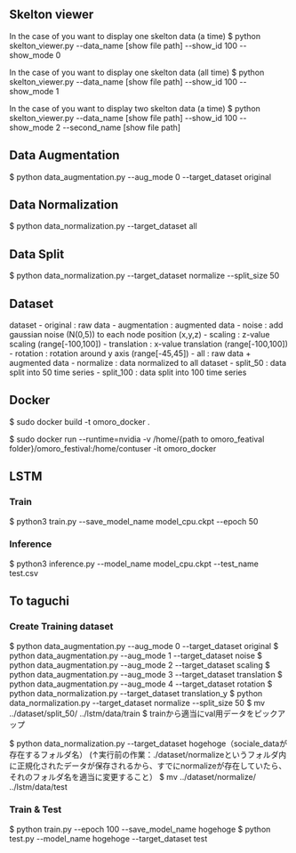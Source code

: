 ## Skelton viewer
In the case of you want to display one skelton data (a time)
$ python skelton_viewer.py --data_name [show file path] --show_id 100 --show_mode 0

In the case of you want to display one skelton data (all time)
$ python skelton_viewer.py --data_name [show file path] --show_id 100 --show_mode 1

In the case of you want to display two skelton data (a time)
$ python skelton_viewer.py --data_name [show file path] --show_id 100 --show_mode 2 --second_name [show file path]

## Data Augmentation
$ python data_augmentation.py --aug_mode 0 --target_dataset original

## Data Normalization
$ python data_normalization.py --target_dataset all

## Data Split
$ python data_normalization.py --target_dataset normalize --split_size 50


## Dataset
dataset - original              : raw data
        - augmentation          : augmented data
                  - noise       : add gaussian noise (N(0,5)) to each node position (x,y,z)
                  - scaling     : z-value scaling (range[-100,100])
                  - translation : x-value translation (range[-100,100])
                  - rotation    : rotation around y axis (range[-45,45])
        - all                   : raw data + augmented data
        - normalize             : data normalized to all dataset
        - split_50              : data split into 50 time series
        - split_100             : data split into 100 time series


## Docker
$ sudo docker build -t omoro_docker .

$ sudo docker run --runtime=nvidia -v /home/{path to omoro_featival folder}/omoro_festival:/home/contuser -it omoro_docker

## LSTM
### Train
$ python3 train.py --save_model_name model_cpu.ckpt --epoch 50

### Inference
$ python3 inference.py --model_name model_cpu.ckpt --test_name test.csv 

## To taguchi
### Create Training dataset
$ python data_augmentation.py --aug_mode 0 --target_dataset original
$ python data_augmentation.py --aug_mode 1 --target_dataset noise
$ python data_augmentation.py --aug_mode 2 --target_dataset scaling
$ python data_augmentation.py --aug_mode 3 --target_dataset translation
$ python data_augmentation.py --aug_mode 4 --target_dataset rotation
$ python data_normalization.py --target_dataset translation_y
$ python data_normalization.py --target_dataset normalize --split_size 50
$ mv ../dataset/split_50/ ../lstm/data/train
$ trainから適当にval用データをピックアップ

$ python data_normalization.py --target_dataset hogehoge（sociale_dataが存在するフォルダ名）
(↑実行前の作業：./dataset/normalizeというフォルダ内に正規化されたデータが保存されるから、すでにnormalizeが存在していたら、それのフォルダ名を適当に変更すること）
$ mv ../dataset/normalize/ ../lstm/data/test

### Train & Test
$ python train.py --epoch 100 --save_model_name hogehoge
$ python test.py --model_name hogehoge --target_dataset test

